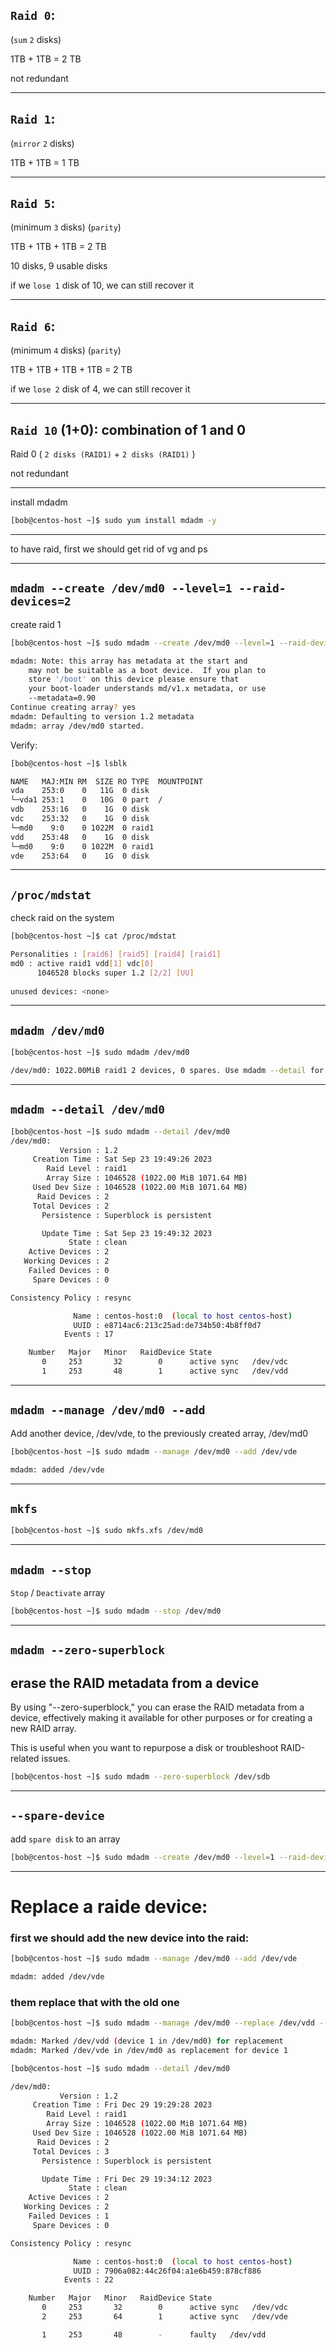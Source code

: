 


## `Raid 0`:
(`sum` `2` disks)

1TB + 1TB = 2 TB


not redundant


________________________________________________________________________________________________




## `Raid 1`:
(`mirror` `2` disks)

1TB + 1TB = 1 TB



________________________________________________________________________________________________


## `Raid 5`:
(minimum `3` disks) (`parity`)
 
1TB + 1TB + 1TB = 2 TB


10 disks, 9 usable disks

if we `lose 1` disk of 10, we can still recover it




________________________________________________________________________________________________


## `Raid 6`:
 (minimum `4` disks) (`parity`)
 
 1TB + 1TB + 1TB + 1TB = 2 TB
 
if we `lose 2` disk of 4, we can still recover it




________________________________________________________________________________________________


## `Raid 10` (1+0): combination of 1 and 0

Raid 0 ( `2 disks (RAID1)` + `2 disks (RAID1)` )


not redundant


________________________________________________________________________________________________


install mdadm

```bash
[bob@centos-host ~]$ sudo yum install mdadm -y 
```

________________________________________________________________________________________________


to have raid, first we should get rid of vg and ps 

________________________________________________________________________________________________

## `mdadm --create /dev/md0 --level=1 --raid-devices=2`

create raid 1

```bash
[bob@centos-host ~]$ sudo mdadm --create /dev/md0 --level=1 --raid-devices=2 /dev/vdc /dev/vdd

mdadm: Note: this array has metadata at the start and
    may not be suitable as a boot device.  If you plan to
    store '/boot' on this device please ensure that
    your boot-loader understands md/v1.x metadata, or use
    --metadata=0.90
Continue creating array? yes
mdadm: Defaulting to version 1.2 metadata
mdadm: array /dev/md0 started.
```

Verify:

```bash
[bob@centos-host ~]$ lsblk

NAME   MAJ:MIN RM  SIZE RO TYPE  MOUNTPOINT
vda    253:0    0   11G  0 disk  
└─vda1 253:1    0   10G  0 part  /
vdb    253:16   0    1G  0 disk  
vdc    253:32   0    1G  0 disk  
└─md0    9:0    0 1022M  0 raid1 
vdd    253:48   0    1G  0 disk  
└─md0    9:0    0 1022M  0 raid1 
vde    253:64   0    1G  0 disk 
```

________________________________________________________________________________________________


## `/proc/mdstat`

check raid on the system

```bash
[bob@centos-host ~]$ cat /proc/mdstat

Personalities : [raid6] [raid5] [raid4] [raid1] 
md0 : active raid1 vdd[1] vdc[0]
      1046528 blocks super 1.2 [2/2] [UU]
      
unused devices: <none>
```

________________________________________________________________________________________________





## `mdadm /dev/md0`

```bash
[bob@centos-host ~]$ sudo mdadm /dev/md0

/dev/md0: 1022.00MiB raid1 2 devices, 0 spares. Use mdadm --detail for more detail.
```


________________________________________________________________________________________________



## `mdadm --detail /dev/md0`



```bash
[bob@centos-host ~]$ sudo mdadm --detail /dev/md0
/dev/md0:
           Version : 1.2
     Creation Time : Sat Sep 23 19:49:26 2023
        Raid Level : raid1
        Array Size : 1046528 (1022.00 MiB 1071.64 MB)
     Used Dev Size : 1046528 (1022.00 MiB 1071.64 MB)
      Raid Devices : 2
     Total Devices : 2
       Persistence : Superblock is persistent

       Update Time : Sat Sep 23 19:49:32 2023
             State : clean 
    Active Devices : 2
   Working Devices : 2
    Failed Devices : 0
     Spare Devices : 0

Consistency Policy : resync

              Name : centos-host:0  (local to host centos-host)
              UUID : e8714ac6:213c25ad:de734b50:4b8ff0d7
            Events : 17

    Number   Major   Minor   RaidDevice State
       0     253       32        0      active sync   /dev/vdc
       1     253       48        1      active sync   /dev/vdd
```



________________________________________________________________________________________________

## `mdadm --manage /dev/md0 --add`

Add another device, /dev/vde, to the previously created array, /dev/md0 

```bash
[bob@centos-host ~]$ sudo mdadm --manage /dev/md0 --add /dev/vde

mdadm: added /dev/vde
```

________________________________________________________________________________________________



## `mkfs`


```bash
[bob@centos-host ~]$ sudo mkfs.xfs /dev/md0
```

________________________________________________________________________________________________


## `mdadm --stop`

`Stop` / `Deactivate` array

```bash
[bob@centos-host ~]$ sudo mdadm --stop /dev/md0
```

________________________________________________________________________________________________

## `mdadm --zero-superblock`

## erase the RAID metadata from a device

By using "--zero-superblock," you can erase the RAID metadata from a device, effectively making it available for other purposes or for creating a new RAID array.

This is useful when you want to repurpose a disk or troubleshoot RAID-related issues.

```bash
[bob@centos-host ~]$ sudo mdadm --zero-superblock /dev/sdb
```

________________________________________________________________________________________________

## `--spare-device`

add `spare disk` to an array

```bash
[bob@centos-host ~]$ sudo mdadm --create /dev/md0 --level=1 --raid-devices=2 /dev/vdc /dev/vdd --spare-device /dev/vde
```

________________________________________________________________________________________________


# Replace a raide device:


### first we should add the new device into the raid:

```bash
[bob@centos-host ~]$ sudo mdadm --manage /dev/md0 --add /dev/vde

mdadm: added /dev/vde
```

### them replace that with the old one

```bash
[bob@centos-host ~]$ sudo mdadm --manage /dev/md0 --replace /dev/vdd --with /dev/vde

mdadm: Marked /dev/vdd (device 1 in /dev/md0) for replacement
mdadm: Marked /dev/vde in /dev/md0 as replacement for device 1
```


```bash
[bob@centos-host ~]$ sudo mdadm --detail /dev/md0

/dev/md0:
           Version : 1.2
     Creation Time : Fri Dec 29 19:29:28 2023
        Raid Level : raid1
        Array Size : 1046528 (1022.00 MiB 1071.64 MB)
     Used Dev Size : 1046528 (1022.00 MiB 1071.64 MB)
      Raid Devices : 2
     Total Devices : 3
       Persistence : Superblock is persistent

       Update Time : Fri Dec 29 19:34:12 2023
             State : clean 
    Active Devices : 2
   Working Devices : 2
    Failed Devices : 1
     Spare Devices : 0

Consistency Policy : resync

              Name : centos-host:0  (local to host centos-host)
              UUID : 7906a082:44c26f04:a1e6b459:878cf886
            Events : 22

    Number   Major   Minor   RaidDevice State
       0     253       32        0      active sync   /dev/vdc
       2     253       64        1      active sync   /dev/vde

       1     253       48        -      faulty   /dev/vdd
```

